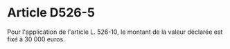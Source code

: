 # Article D526-5

Pour l'application de l'article L. 526-10, le montant de la valeur déclarée est fixé à 30 000 euros.
